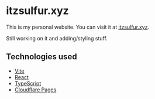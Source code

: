 # itzsulfur.xyz

This is my personal website. You can visit it at [itzsulfur.xyz](https://itzsulfur.xyz).

Still working on it and adding/styling stuff.

## Technologies used

- [Vite](https://vitejs.dev)
- [React](https://react.dev)
- [TypeScript](https://www.typescriptlang.org)
- [Cloudflare Pages]([itzsulfur.xyz](https://itzsulfur.xyz))

